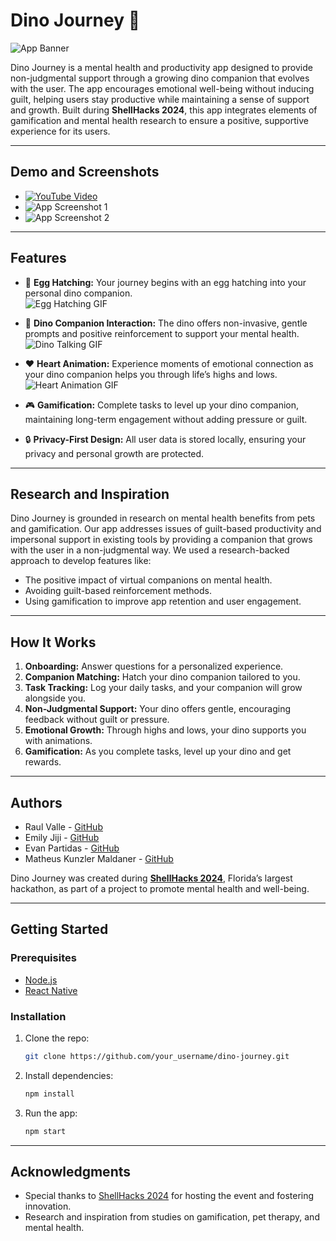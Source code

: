 # Dino Journey 🦕 

![App Banner](path_to_image)

Dino Journey is a mental health and productivity app designed to provide non-judgmental support through a growing dino companion that evolves with the user. The app encourages emotional well-being without inducing guilt, helping users stay productive while maintaining a sense of support and growth. Built during **ShellHacks 2024**, this app integrates elements of gamification and mental health research to ensure a positive, supportive experience for its users.

---

## Demo and Screenshots

- [![YouTube Video](path_to_youtube_thumbnail)](link_to_youtube_video)
- ![App Screenshot 1](path_to_image_1)
- ![App Screenshot 2](path_to_image_2)

---

## Features

- 🥚 **Egg Hatching:** Your journey begins with an egg hatching into your personal dino companion.  
  ![Egg Hatching GIF](path_to_egg_hatching_gif)

- 💬 **Dino Companion Interaction:** The dino offers non-invasive, gentle prompts and positive reinforcement to support your mental health.  
  ![Dino Talking GIF](path_to_dino_talking_gif)

- ❤️ **Heart Animation:** Experience moments of emotional connection as your dino companion helps you through life’s highs and lows.  
  ![Heart Animation GIF](path_to_heart_animation_gif)

- 🎮 **Gamification:** Complete tasks to level up your dino companion, maintaining long-term engagement without adding pressure or guilt.

- 🔒 **Privacy-First Design:** All user data is stored locally, ensuring your privacy and personal growth are protected.

---

## Research and Inspiration

Dino Journey is grounded in research on mental health benefits from pets and gamification. Our app addresses issues of guilt-based productivity and impersonal support in existing tools by providing a companion that grows with the user in a non-judgmental way. We used a research-backed approach to develop features like:

- The positive impact of virtual companions on mental health.
- Avoiding guilt-based reinforcement methods.
- Using gamification to improve app retention and user engagement.

---

## How It Works

1. **Onboarding:** Answer questions for a personalized experience.
1. **Companion Matching:** Hatch your dino companion tailored to you.
2. **Task Tracking:** Log your daily tasks, and your companion will grow alongside you.
3. **Non-Judgmental Support:** Your dino offers gentle, encouraging feedback without guilt or pressure.
4. **Emotional Growth:** Through highs and lows, your dino supports you with animations.
5. **Gamification:** As you complete tasks, level up your dino and get rewards.

---

## Authors

- Raul Valle - [GitHub](https://github.com/Jibby2k1) 
- Emily Jiji - [GitHub](https://github.com/emilyjiji)
- Evan Partidas - [GitHub](https://github.com/EvanPartidas)
- Matheus Kunzler Maldaner - [GitHub](https://github.com/matheusmaldaner)

 
Dino Journey was created during **[ShellHacks 2024](https://devpost.com/software/dinojourney)**, Florida’s largest hackathon, as part of a project to promote mental health and well-being.

---

## Getting Started

### Prerequisites

- [Node.js](https://nodejs.org/)
- [React Native](https://reactnative.dev/)

### Installation

1. Clone the repo:
   ```bash
   git clone https://github.com/your_username/dino-journey.git
   ```
2. Install dependencies:
   ```bash
   npm install
   ```
3. Run the app:
   ```bash
   npm start
   ```

---

## Acknowledgments

- Special thanks to [ShellHacks 2024](https://www.shellhacks.net/) for hosting the event and fostering innovation.
- Research and inspiration from studies on gamification, pet therapy, and mental health.
